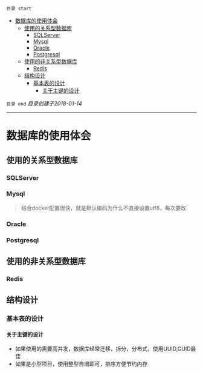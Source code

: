 `目录 start`
 
- [数据库的使用体会](#数据库的使用体会)
    - [使用的关系型数据库](#使用的关系型数据库)
        - [SQLServer](#sqlserver)
        - [Mysql](#mysql)
        - [Oracle](#oracle)
        - [Postgresql](#postgresql)
    - [使用的非关系型数据库](#使用的非关系型数据库)
        - [Redis](#redis)
    - [结构设计](#结构设计)
        - [基本表的设计](#基本表的设计)
            - [关于主键的设计](#关于主键的设计)

`目录 end` *目录创建于2018-01-14*
****************************************
# 数据库的使用体会
## 使用的关系型数据库

### SQLServer
### Mysql
> 结合docker配置很快，就是默认编码为什么不直接设置utf8，每次要改


### Oracle
### Postgresql

## 使用的非关系型数据库
### Redis



## 结构设计
### 基本表的设计
#### 关于主键的设计
- 如果使用的需要高并发，数据库经常迁移，拆分，分布式，使用UUID,GUID最佳
- 如果是小型项目，使用整型自增即可，排序方便节约内存
